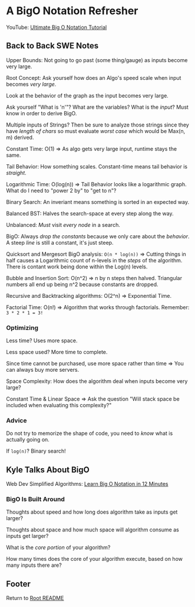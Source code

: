 # A BigO Notation Refresher

YouTube: [Ultimate Big O Notation Tutorial](https://www.youtube.com/watch?v=waPQP2TDOGE&ab_channel=BackToBackSWE)

## Back to Back SWE Notes

Upper Bounds: Not going to go past (some thing/gauge) as inputs become very large.

Root Concept: Ask yourself how does an Algo's speed scale when input becomes *very large*.

Look at the behavior of the graph as the input becomes very large.

Ask yourself "What is 'n'"? What are the variables? What is the *input*? Must know in order to derive BigO.

Multiple inputs of Strings? Then be sure to analyze those strings since they have *length of chars* so must evaluate *worst case* which would be Max(n, m) derived.

Constant Time: O(1) => As algo gets very large input, runtime stays the same.

Tail Behavior: How something scales. Constant-time means tail behavior is *straight*.

Logarithmic Time: O(log(n)) => Tail Behavior looks like a logarithmic graph. What do I need to "power 2 by" to "get to n"?

Binary Search: An inveriant means something is sorted in an expected way.

Balanced BST: Halves the search-space at every step along the way.

Unbalanced: *Must* visit *every node* in a search.

BigO: Always *drop the constants* because we only care about the *behavior*. A steep *line* is still a constant, it's just steep.

Quicksort and Mergesort BigO analysis: `O(n * log(n))` => Cutting things in half causes a Logarithmic count of n-levels in the *steps* of the algorithm. There is contant work being done within the Log(n) levels.

Bubble and Insertion Sort: O(n^2) => n by n steps then halved. Triangular numbers all end up being n^2 because constants are dropped.

Recursive and Backtracking algorithms: O(2^n) => Exponential Time.

Factorial Time: O(n!) => Algorithm that works through factorials. Remember: `3 * 2 * 1 = 3!`

### Optimizing

Less time? Uses more space.

Less space used? More time to complete.

Since time cannot be purchased, use more space rather than time => You can always buy more servers.

Space Complexity: How does the algorithm deal when inputs become very large?

Constant Time & Linear Space => Ask the question "Will stack space be included when evaluating this complexity?"

### Advice

Do not try to memorize the shape of code, you need to *know* what is actually going on.

If `log(n)`? Binary search!

## Kyle Talks About BigO

Web Dev Simplified Algorithms: [Learn Big O Notation in 12 Minutes](https://www.youtube.com/watch?v=itn09C2ZB9Y&ab_channel=WebDevSimplified)

### BigO Is Built Around

Thoughts about speed and how long does algorithm take as inputs get larger?

Thoughts about space and how much space will algorithm consume as inputs get larger?

What is the *core portion* of your algorithm?

How many times does the core of your algorithm execute, based on how many inputs there are?



## Footer

Return to [Root README](../README.html)
